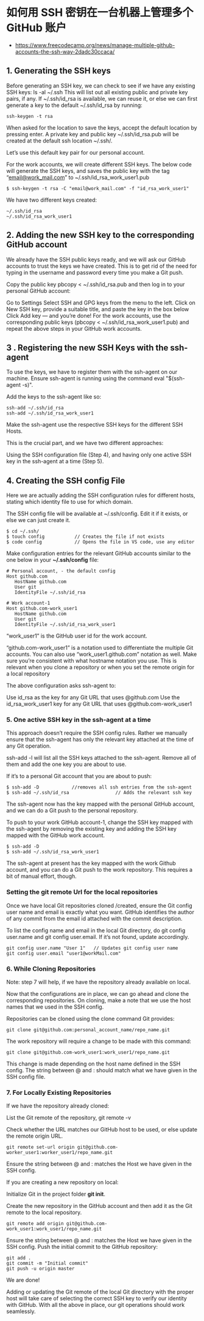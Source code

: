 # 如何用 SSH 密钥在一台机器上管理多个 GitHub 账户

- https://www.freecodecamp.org/news/manage-multiple-github-accounts-the-ssh-way-2dadc30ccaca/


## 1. Generating the SSH keys
Before generating an SSH key, we can check to see if we have any existing SSH keys: ls -al ~/.ssh This will list out all existing public and private key pairs, if any.
If ~/.ssh/id_rsa is available, we can reuse it, or else we can first generate a key to the default ~/.ssh/id_rsa by running:
```
ssh-keygen -t rsa
```
When asked for the location to save the keys, accept the default location by pressing enter. A private key and public key ~/.ssh/id_rsa.pub will be created at the default ssh location ~/.ssh/.

Let’s use this default key pair for our personal account.

For the work accounts, we will create different SSH keys. The below code will generate the SSH keys, and saves the public key with the tag “email@work_mail.com” to ~/.ssh/id_rsa_work_user1.pub

```
$ ssh-keygen -t rsa -C "email@work_mail.com" -f "id_rsa_work_user1"
```
We have two different keys created:
```
~/.ssh/id_rsa
~/.ssh/id_rsa_work_user1
```

## 2. Adding the new SSH key to the corresponding GitHub account
We already have the SSH public keys ready, and we will ask our GitHub accounts to trust the keys we have created. This is to get rid of the need for typing in the username and password every time you make a Git push.

Copy the public key pbcopy < ~/.ssh/id_rsa.pub and then log in to your personal GitHub account:

Go to Settings
Select SSH and GPG keys from the menu to the left.
Click on New SSH key, provide a suitable title, and paste the key in the box below
Click Add key — and you’re done!
For the work accounts, use the corresponding public keys (pbcopy < ~/.ssh/id_rsa_work_user1.pub) and repeat the above steps in your GitHub work accounts.






## 3 . Registering the new SSH Keys with the ssh-agent


To use the keys, we have to register them with the ssh-agent on our machine. Ensure ssh-agent is running using the command eval "$(ssh-agent -s)".

Add the keys to the ssh-agent like so:

```
ssh-add ~/.ssh/id_rsa
ssh-add ~/.ssh/id_rsa_work_user1
```

Make the ssh-agent use the respective SSH keys for the different SSH Hosts.

This is the crucial part, and we have two different approaches:

Using the SSH configuration file (Step 4), and having only one active SSH key in the ssh-agent at a time (Step 5).

## 4. Creating the SSH config File
Here we are actually adding the SSH configuration rules for different hosts, stating which identity file to use for which domain.

The SSH config file will be available at ~/.ssh/config. Edit it if it exists, or else we can just create it.

```
$ cd ~/.ssh/
$ touch config           // Creates the file if not exists
$ code config            // Opens the file in VS code, use any editor
```
Make configuration entries for the relevant GitHub accounts similar to the one below in your **~/.ssh/config** file:
```
# Personal account, - the default config
Host github.com
   HostName github.com
   User git
   IdentityFile ~/.ssh/id_rsa
   
# Work account-1
Host github.com-work_user1    
   HostName github.com
   User git
   IdentityFile ~/.ssh/id_rsa_work_user1
```

“work_user1” is the GitHub user id for the work account.

“github.com-work_user1” is a notation used to differentiate the multiple Git accounts. You can also use “work_user1.github.com” notation as well. Make sure you’re consistent with what hostname notation you use. This is relevant when you clone a repository or when you set the remote origin for a local repository

The above configuration asks ssh-agent to:

Use id_rsa as the key for any Git URL that uses @github.com
Use the id_rsa_work_user1 key for any Git URL that uses @github.com-work_user1
### 5. One active SSH key in the ssh-agent at a time
This approach doesn’t require the SSH config rules. Rather we manually ensure that the ssh-agent has only the relevant key attached at the time of any Git operation.

ssh-add -l will list all the SSH keys attached to the ssh-agent. Remove all of them and add the one key you are about to use.

If it’s to a personal Git account that you are about to push:
```
$ ssh-add -D            //removes all ssh entries from the ssh-agent
$ ssh-add ~/.ssh/id_rsa                 // Adds the relevant ssh key
```
The ssh-agent now has the key mapped with the personal GitHub account, and we can do a Git push to the personal repository.

To push to your work GitHub account-1, change the SSH key mapped with the ssh-agent by removing the existing key and adding the SSH key mapped with the GitHub work account.
```
$ ssh-add -D
$ ssh-add ~/.ssh/id_rsa_work_user1
```
The ssh-agent at present has the key mapped with the work Github account, and you can do a Git push to the work repository. This requires a bit of manual effort, though.

### Setting the git remote Url for the local repositories
Once we have local Git repositories cloned /created, ensure the Git config user name and email is exactly what you want. GitHub identifies the author of any commit from the email id attached with the commit description.

To list the config name and email in the local Git directory, do git config user.name and git config user.email. If it’s not found, update accordingly.

```
git config user.name "User 1"   // Updates git config user name
git config user.email "user1@workMail.com"
```
### 6. While Cloning Repositories
Note: step 7 will help, if we have the repository already available on local.

Now that the configurations are in place, we can go ahead and clone the corresponding repositories. On cloning, make a note that we use the host names that we used in the SSH config.

Repositories can be cloned using the clone command Git provides:
```
git clone git@github.com:personal_account_name/repo_name.git
```
The work repository will require a change to be made with this command:

```
git clone git@github.com-work_user1:work_user1/repo_name.git
```
This change is made depending on the host name defined in the SSH config. The string between @ and : should match what we have given in the SSH config file.

### 7. For Locally Existing Repositories
If we have the repository already cloned:

List the Git remote of the repository, git remote -v

Check whether the URL matches our GitHub host to be used, or else update the remote origin URL.

```
git remote set-url origin git@github.com-worker_user1:worker_user1/repo_name.git

```

Ensure the string between @ and : matches the Host we have given in the SSH config.

If you are creating a new repository on local:

Initialize Git in the project folder **git init**.

Create the new repository in the GitHub account and then add it as the Git remote to the local repository.
```
git remote add origin git@github.com-work_user1:work_user1/repo_name.git 
```
Ensure the string between @ and : matches the Host we have given in the SSH config.
Push the initial commit to the GitHub repository:


```
git add .
git commit -m "Initial commit"
git push -u origin master
```
We are done!

Adding or updating the Git remote of the local Git directory with the proper host will take care of selecting the correct SSH key to verify our identity with GitHub. With all the above in place, our git operations should work seamlessly.








